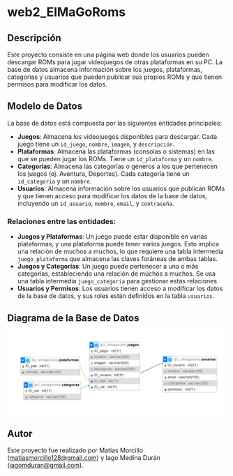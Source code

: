 # web2_ElMaGoRoms
## Descripción
Este proyecto consiste en una página web donde los usuarios pueden descargar ROMs para jugar videojuegos de otras plataformas en su PC. La base de datos almacena información sobre los juegos, plataformas, categorías y usuarios que pueden publicar sus propios ROMs y que tienen permisos para modificar los datos.

## Modelo de Datos
La base de datos está compuesta por las siguientes entidades principales:

- **Juegos**: Almacena los videojuegos disponibles para descargar. Cada juego tiene un `id_juego`, `nombre`, `imagen`, y `descripción`.
- **Plataformas**: Almacena las plataformas (consolas o sistemas) en las que se pueden jugar los ROMs. Tiene un `id_plataforma` y un `nombre`.
- **Categorías**: Almacena las categorías o géneros a los que pertenecen los juegos (ej. Aventura, Deportes). Cada categoría tiene un `id_categoria` y un `nombre`.
- **Usuarios**: Almacena información sobre los usuarios que publican ROMs y que tienen acceso para modificar los datos de la base de datos, incluyendo un `id_usuario`, `nombre`, `email`, y `contraseña`.

### Relaciones entre las entidades:
- **Juegos y Plataformas**: Un juego puede estar disponible en varias plataformas, y una plataforma puede tener varios juegos. Esto implica una relación de muchos a muchos, lo que requiere una tabla intermedia `juego_plataforma` que almacena las claves foráneas de ambas tablas.
- **Juegos y Categorías**: Un juego puede pertenecer a una o más categorías, estableciendo una relación de muchos a muchos. Se usa una tabla intermedia `juego_categoria` para gestionar estas relaciones.
- **Usuarios y Permisos**: Los usuarios tienen acceso a modificar los datos de la base de datos, y sus roles están definidos en la tabla `usuarios`.

## Diagrama de la Base de Datos
![Diagrama de la base de datos](img/web2_elmagoroms.png)
## Autor
Este proyecto fue realizado por Matías Morcillo (matiasmorcillo128@gmail.com) y Iago Medina Durán (iagomduran@gmail.com).
